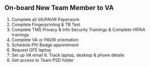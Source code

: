 ## On-board New Team Member to VA

1. Complete all VA/PAVIR Paperwork 
2. Complete Fingerprinting & TB Test 
3. Complete TMS Privacy & Info Security Trainings & Complete HIPAA trainings
4. Complete VA or PAVIR orientation
5. Schedule PIV Badge appointment
6. Request GFE laptop
7. Set up VA email 6. Track laptop, desktop & phone details
8. Get access to Team PSD folder
